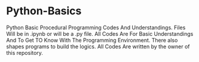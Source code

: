 # Python-Basics
Python Basic Procedural Programming Codes And Understandings.
Files Will be in .ipynb or will be a .py file.
All Codes Are For Basic Understandings And To Get TO Know With The Programming Environment.
There also shapes programs to build the logics.
All Codes Are written by the owner of this repository.
